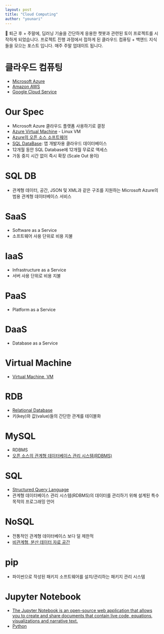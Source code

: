 ```yaml
---
layout: post
title: "Cloud Computing"
author: "younari"
---
```


📝 퇴근 후 + 주말에, 딥러닝 기술을 간단하게 응용한 챗봇과 관련된 토이 프로젝트를 시작하게 되었습니다. 프로젝트 진행 과정에서 접하게 된 클라우드 컴퓨팅 + 백앤드 지식들을 모으는 포스트 입니다. 매주 주말 업데이트 됩니다.

# 클라우드 컴퓨팅 
- [Microsoft Azure](https://azure.microsoft.com/ko-kr/)
- [Amazon AWS]()
- [Google Cloud Service]()


# Our Spec
- Microsoft Azure 클라우드 플랫폼 사용하기로 결정
- [Azure Virtual Machine](https://azure.microsoft.com/ko-kr/services/virtual-machines/) - Linux VM
- [Azure의 오픈 소스 소프트웨어](https://azure.microsoft.com/ko-kr/overview/open-source/)
- [SQL DataBase](https://azure.microsoft.com/ko-kr/services/sql-database/): 앱 개발자용 클라우드 데이터베이스
- 12개월 동안 SQL Database에 12개월 무료로 액세스
- 가동 중지 시간 없이 즉시 확장 (Scale Out 용이)

# SQL DB
- 관계형 데이터, 공간, JSON 및 XML과 같은 구조를 지원하는 Microsoft Azure의 범용 관계형 데이터베이스 서비스

# SaaS
- Software as a Service
- 소프트웨어 사용 단위로 비용 지불

# IaaS
- Infrastructure as a Service
- 서버 사용 단위로 비용 지불

# PaaS 
- Platform as a Service

# DaaS
- Database as a Service

# Virtual Machine
- [Virtual Machine, VM](https://ko.wikipedia.org/wiki/가상_머신)


# RDB
- [Relational Database](https://ko.wikipedia.org/wiki/관계형_데이터베이스)
- 키(key)와 값(value)들의 간단한 관계를 테이블화

# MySQL
- RDBMS
- [오픈 소스의 관계형 데이터베이스 관리 시스템(RDBMS)](https://ko.wikipedia.org/wiki/MySQL)

# SQL
- [Structured Query Language](https://ko.wikipedia.org/wiki/SQL)
- 관계형 데이터베이스 관리 시스템(RDBMS)의 데이터를 관리하기 위해 설계된 특수 목적의 프로그래밍 언어

# NoSQL
- 전통적인 관계형 데이터베이스 보다 덜 제한적
- [비관계형, 분산 데이터 자료 공간](https://ko.wikipedia.org/wiki/NoSQL)

# pip
- 파이썬으로 작성된 패키지 소프트웨어를 설치/관리하는 패키지 관리 시스템 

# Jupyter Notebook
- [The Jupyter Notebook is an open-source web application that allows you to create and share documents that contain live code, equations, visualizations and narrative text.](http://jupyter.org)
- [Python](https://www.python.org)
